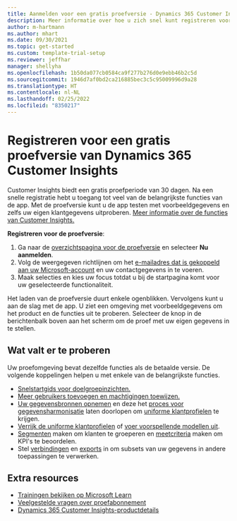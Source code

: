 ```yaml
---
title: Aanmelden voor een gratis proefversie - Dynamics 365 Customer Insights
description: Meer informatie over hoe u zich snel kunt registreren voor een gratis proefversie van Customer Insights. Verken de app en vind extra trainingsmateriaal.
author: m-hartmann
ms.author: mhart
ms.date: 09/30/2021
ms.topic: get-started
ms.custom: template-trial-setup
ms.reviewer: jeffhar
manager: shellyha
ms.openlocfilehash: 1b50da077cb0584ca9f277b276d0e9ebb46b2c5d
ms.sourcegitcommit: 1946d7af0bd2ca216885bec3c5c95009996d9a28
ms.translationtype: HT
ms.contentlocale: nl-NL
ms.lasthandoff: 02/25/2022
ms.locfileid: "8350217"
---
```

# <a name="sign-up-for-a-free-dynamics-365-customer-insights-trial"></a>Registreren voor een gratis proefversie van Dynamics 365 Customer Insights

Customer Insights biedt een gratis proefperiode van 30 dagen. Na een snelle registratie hebt u toegang tot veel van de belangrijkste functies van de app. Met de proefversie kunt u de app testen met voorbeeldgegevens en zelfs uw eigen klantgegevens uitproberen. [Meer informatie over de functies van Customer Insights.](overview.md)

**Registreren voor de proefversie**:

1. Ga naar de [overzichtspagina voor de proefversie](https://dynamics.microsoft.com/get-started/?appname=customerinsights) en selecteer **Nu aanmelden**.
1. Volg de weergegeven richtlijnen om het [e-mailadres dat is gekoppeld aan uw Microsoft-account](https://support.microsoft.com/windows/what-is-a-microsoft-account-4a7c48e9-ff5a-e9c6-5a5c-1a57d66c3bfa) en uw contactgegevens in te voeren.
1. Maak selecties en kies uw focus totdat u bij de startpagina komt voor uw geselecteerde functionaliteit.

Het laden van de proefversie duurt enkele ogenblikken. Vervolgens kunt u aan de slag met de app. U ziet een omgeving met voorbeeldgegevens om het product en de functies uit te proberen. Selecteer de knop in de berichtenbalk boven aan het scherm om de proef met uw eigen gegevens in te stellen.

## <a name="what-to-try"></a>Wat valt er te proberen

Uw proefomgeving bevat dezelfde functies als de betaalde versie. De volgende koppelingen helpen u met enkele van de belangrijkste functies.

- [Snelstartgids voor doelgroepinzichten.](audience-insights/get-started.md)
- [Meer gebruikers toevoegen en machtigingen toewijzen.](audience-insights/permissions.md)
- [Uw gegevensbronnen opnemen](audience-insights/data-sources.md) en deze het [proces voor gegevensharmonisatie](audience-insights/data-unification.md) laten doorlopen om [uniforme klantprofielen](audience-insights/customer-profiles.md) te krijgen.
- [Verrijk de uniforme klantprofielen](audience-insights/enrichment-hub.md) of [voer voorspellende modellen uit](audience-insights/predictions-overview.md).
- [Segmenten](audience-insights/segments.md) maken om klanten te groeperen en [meetcriteria](audience-insights/measures.md) maken om KPI's te beoordelen.
- Stel [verbindingen](audience-insights/connections.md) en [exports](audience-insights/export-destinations.md) in om subsets van uw gegevens in andere toepassingen te verwerken.

## <a name="additional-resources"></a>Extra resources

- [Trainingen bekijken op Microsoft Learn](/learn/browse/?filter-products=dynamics-dynamics-cust-insights)
- [Veelgestelde vragen over proefabonnement](trial-faq.md)
- [Dynamics 365 Customer Insights-productdetails](https://dynamics.microsoft.com/ai/customer-insights/)
